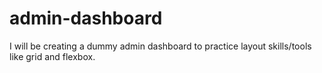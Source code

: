 # admin-dashboard
I will be creating a dummy admin dashboard to practice layout skills/tools like grid and flexbox.
